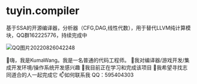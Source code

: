 # tuyin.compiler
基于SSA的开源编译器，分析器（CFG,DAG,线性代数），用于替代LLVM纯计算模块，QQ群162225776，持续完成中

![QQ图片20220826042248](https://user-images.githubusercontent.com/103913993/186762626-fe38f506-06bf-4d56-9aad-dab2b43411d2.jpg)

👋嗨，我是KumaWang。我是一名普通的代码工程师。
👀我对编译器/游戏开发/集成开发环境/操作系统开发感兴趣
🌱我目前正在学习和完成该项目
💞️我希望寻找志同道合的人一起完成它
📫如何联系我 QQ：595404303
